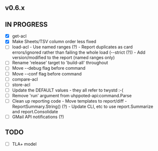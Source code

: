 ## v0.6.x

## IN PROGRESS

- [x] get-acl
- [x] Make Sheets/TSV column order less fixed
- [ ] load-acl
      - Use named ranges (?)
      - Report duplicates as card errors/ignored rather than failing the whole load (--strict (?))
      - Add version/modified to the report (named ranges only)
- [ ] Rename 'release' target to 'build-all' throughout
- [ ] Move --debug flag before command
- [ ] Move --conf flag before command
- [ ] compare-acl
- [ ] store-acl
- [ ] Update the DEFAULT values - they all refer to twystd :-(
- [ ] Remove 'run' argument from uhppoted-api:command.Parse
- [ ] Clean up reporting code
      - Move templates to report/diff
      - ReportSummary.String() (?)
      - Update CLI, etc to use report.Summarize and report.Consolidate
- [ ] GMail API notifications (?)

## TODO

- [ ] TLA+ model
